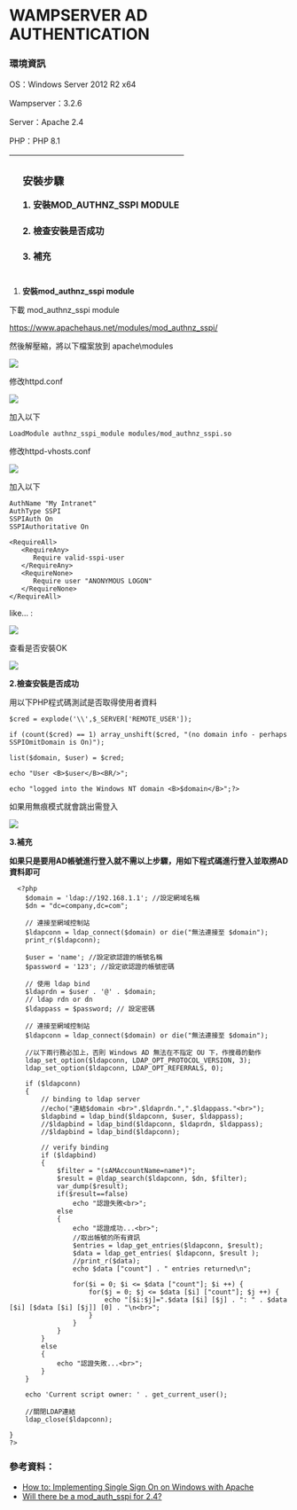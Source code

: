 <h1>WAMPSERVER AD AUTHENTICATION</h1>
<p><h3>環境資訊</h3></p>
<p>OS：Windows Server 2012 R2 x64</p>
<p>Wampserver：3.2.6</p>
<p>Server：Apache 2.4</p>
<p>PHP：PHP 8.1</p>


||<p><h3>安裝步驟</h3></p><p>1. 安裝MOD_AUTHNZ_SSPI MODULE</p><p><h4>2. 檢查安裝是否成功</h4></p><p><h4>3. 補充</h4></p>|
| :-: | :- |



1. **安裝mod_authnz_sspi module**

下載 mod_authnz_sspi module

<https://www.apachehaus.net/modules/mod_authnz_sspi/>

然後解壓縮，將以下檔案放到 apache\modules

![](img/1/002.png)

修改httpd.conf 

![](img/1/003.png)

加入以下

```
LoadModule authnz_sspi_module modules/mod_authnz_sspi.so
```

修改httpd-vhosts.conf 

![](img/1/004.png)

加入以下    
```
AuthName "My Intranet"
AuthType SSPI
SSPIAuth On
SSPIAuthoritative On

<RequireAll>
   <RequireAny>
      Require valid-sspi-user
   </RequireAny>
   <RequireNone>
      Require user "ANONYMOUS LOGON"
   </RequireNone>
</RequireAll>
```

like… :

![](img/1/005.png)

查看是否安裝OK

![](img/1/006.png)

**2.檢查安裝是否成功**

用以下PHP程式碼測試是否取得使用者資料

```
$cred = explode('\\',$_SERVER['REMOTE_USER']);

if (count($cred) == 1) array_unshift($cred, "(no domain info - perhaps SSPIOmitDomain is On)");

list($domain, $user) = $cred;

echo "User <B>$user</B><BR/>";

echo "logged into the Windows NT domain <B>$domain</B>";?>
```

如果用無痕模式就會跳出需登入

![](img/1/007.png)

**3.補充**

**如果只是要用AD帳號進行登入就不需以上步驟，用如下程式碼進行登入並取撈AD資料即可**

```
  <?php
    $domain = 'ldap://192.168.1.1'; //設定網域名稱
    $dn = "dc=company,dc=com";
    
    // 連接至網域控制站
    $ldapconn = ldap_connect($domain) or die("無法連接至 $domain");
    print_r($ldapconn);
    
    $user = 'name'; //設定欲認證的帳號名稱
    $password = '123'; //設定欲認證的帳號密碼
    
    // 使用 ldap bind 
    $ldaprdn = $user . '@' . $domain; 
    // ldap rdn or dn 
    $ldappass = $password; // 設定密碼
    
    // 連接至網域控制站
    $ldapconn = ldap_connect($domain) or die("無法連接至 $domain"); 
    
    //以下兩行務必加上，否則 Windows AD 無法在不指定 OU 下，作搜尋的動作
    ldap_set_option($ldapconn, LDAP_OPT_PROTOCOL_VERSION, 3);
    ldap_set_option($ldapconn, LDAP_OPT_REFERRALS, 0);
    
    if ($ldapconn) 
    { 
        // binding to ldap server
        //echo("連結$domain <br>".$ldaprdn.",".$ldappass."<br>");
        $ldapbind = ldap_bind($ldapconn, $user, $ldappass);     
        //$ldapbind = ldap_bind($ldapconn, $ldaprdn, $ldappass);     
        //$ldapbind = ldap_bind($ldapconn);     
    
        // verify binding     
        if ($ldapbind) 
        {         
            $filter = "(sAMAccountName=name*)";
            $result = @ldap_search($ldapconn, $dn, $filter);  
            var_dump($result);
            if($result==false) 
                echo "認證失敗<br>";        
            else 
            {            
                echo "認證成功...<br>";             
                //取出帳號的所有資訊             
                $entries = ldap_get_entries($ldapconn, $result);
                $data = ldap_get_entries( $ldapconn, $result );
                //print_r($data);
                echo $data ["count"] . " entries returned\n";
                
                for($i = 0; $i <= $data ["count"]; $i ++) {
                    for($j = 0; $j <= $data [$i] ["count"]; $j ++) {
                        echo "[$i:$j]=".$data [$i] [$j] . ": " . $data [$i] [$data [$i] [$j]] [0] . "\n<br>";
                    }
                }                
            }    
        } 
        else 
        {         
            echo "認證失敗...<br>";     
        } 
    }
    
    echo 'Current script owner: ' . get_current_user();
    
    //關閉LDAP連結
    ldap_close($ldapconn);
    
}
?>

```

### 參考資料：
* [How to: Implementing Single Sign On on Windows with Apache](https://community.spiceworks.com/how_to/91377-implementing-single-sign-on-on-windows-with-apache)
* [Will there be a mod_auth_sspi for 2.4?](https://www.apachelounge.com/viewtopic.php?t=4548)
